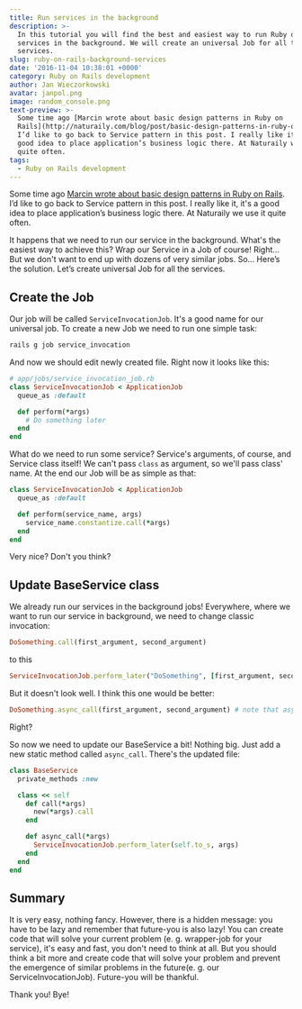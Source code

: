 ```yaml
---
title: Run services in the background
description: >-
  In this tutorial you will find the best and easiest way to run Ruby on Rails
  services in the background. We will create an universal Job for all the
  services.
slug: ruby-on-rails-background-services
date: '2016-11-04 10:38:01 +0000'
category: Ruby on Rails development
author: Jan Wieczorkowski
avatar: janpol.png
image: random_console.png
text-preview: >-
  Some time ago [Marcin wrote about basic design patterns in Ruby on
  Rails](http://naturaily.com/blog/post/basic-design-patterns-in-ruby-on-rails).
  I’d like to go back to Service pattern in this post. I really like it, it's a
  good idea to place application’s business logic there. At Naturaily we use it
  quite often.
tags:
  - Ruby on Rails development
---
```




Some time ago [Marcin wrote about basic design patterns in Ruby on Rails](http://naturaily.com/blog/post/basic-design-patterns-in-ruby-on-rails). I’d like to go back to Service pattern in this post. I really like it, it's a good idea to place application’s business logic there. At Naturaily we use it quite often.

It happens that we need to run our service in the background. What's the easiest way to achieve this? Wrap our Service in a Job of course! Right... But we don't want to end up with dozens of very similar jobs. So... Here’s the solution. Let’s create universal Job for all the services.

## Create the Job
Our job will be called `ServiceInvocationJob`. It's a good name for our universal job. To create a new Job we need to run one simple task:

```bash
rails g job service_invocation
```

And now we should edit newly created file. Right now it looks like this:

```ruby
# app/jobs/service_invocation_job.rb
class ServiceInvocationJob < ApplicationJob
  queue_as :default

  def perform(*args)
    # Do something later
  end
end
```

What do we need to run some service? Service's arguments, of course, and Service class itself! We can't pass `class` as argument, so we'll pass class' name. At the end our Job will be as simple as that:

```ruby
class ServiceInvocationJob < ApplicationJob
  queue_as :default

  def perform(service_name, args)
    service_name.constantize.call(*args)
  end
end
```

Very nice? Don't you think?

## Update BaseService class

We already run our services in the background jobs! Everywhere, where we want to run our service in background, we need to change classic invocation:

```ruby
DoSomething.call(first_argument, second_argument)
```

to this

```ruby
ServiceInvocationJob.perform_later("DoSomething", [first_argument, second_argument])
```

But it doesn't look well. I think this one would be better:

```ruby
DoSomething.async_call(first_argument, second_argument) # note that async_ prefix!
```

Right?

So now we need to update our BaseService a bit! Nothing big. Just add a new static method called `async_call`. There's the updated file:

```ruby
class BaseService
  private_methods :new

  class << self
    def call(*args)
      new(*args).call
    end

    def async_call(*args)
      ServiceInvocationJob.perform_later(self.to_s, args)
    end
  end
end
```

## Summary
It is very easy, nothing fancy. However, there is a hidden message: you have to be lazy and remember that future-you is also lazy! You can create code that will solve your current problem (e. g. wrapper-job for your service), it's easy and fast, you don't need to think at all. But you should think a bit more and create code that will solve your problem and prevent the emergence of similar problems in the future(e. g. our ServiceInvocationJob). Future-you will be thankful.

Thank you! Bye!
